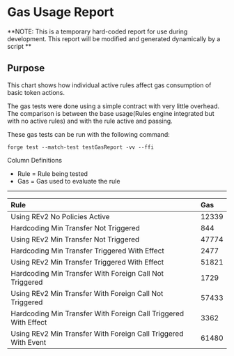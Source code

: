# Gas Usage Report

**NOTE: This is a temporary hard-coded report for use during development. This report will be modified and generated dynamically by a script **

## Purpose

This chart shows how individual active rules affect gas consumption of basic token actions.

The gas tests were done using a simple contract with very little overhead. The comparison is between the base usage(Rules engine integrated but with no active rules) and with the rule active and passing.

These gas tests can be run with the following command:

```
forge test --match-test testGasReport -vv --ffi
```

Column Definitions
- Rule = Rule being tested
- Gas = Gas used to evaluate the rule

---
| Rule | Gas |
|:-|:-|
| Using REv2 No Policies Active | 12339 |
| Hardcoding Min Transfer Not Triggered | 844 |
| Using REv2 Min Transfer Not Triggered | 47774 |
| Hardcoding Min Transfer Triggered With Effect | 2477 |
| Using REv2 Min Transfer Triggered With Effect | 51821 |
| Hardcoding Min Transfer With Foreign Call Not Triggered | 1729 |
| Using REv2 Min Transfer With Foreign Call Not Triggered | 57433 |
| Hardcoding Min Transfer With Foreign Call Triggered With Effect | 3362 |
| Using REv2 Min Transfer With Foreign Call Triggered With Event | 61480 |